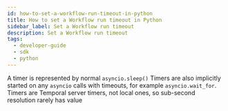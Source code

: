 ```yaml
---
id: how-to-set-a-workflow-run-timeout-in-python
title: How to set a Workflow run timeout in Python
sidebar_label: Set a Workflow run timeout
description: Set a Workflow run timeout
tags:
  - developer-guide
  - sdk
  - python
---
```


A timer is represented by normal `asyncio.sleep()`
Timers are also implicitly started on any `asyncio` calls with timeouts, for example `asyncio.wait_for`.
Timers are Temporal server timers, not local ones, so sub-second resolution rarely has value
